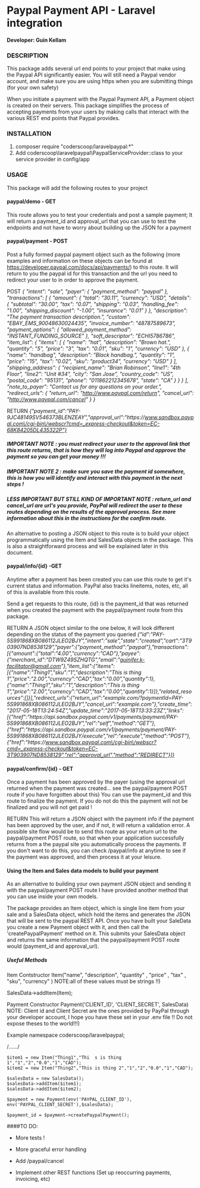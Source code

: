 # Paypal Payment API - Laravel integration

#### Developer: Guin Kellam  

### DESCRIPTION
This package adds several url end points to your project that make using the Paypal API significantly easier.  You will still need a Paypal vendor account, and make sure you are using https when you are submitting things (for your own safety)

When you initiate a payment with the Paypal Payment API, a Payment object is created on their servers.  This package simplifies the process of accepting payments from your users by making calls that interact with the various REST end points that Paypal provides. 

### INSTALLATION

  1. composer require "coderscoop/laravelpaypal:*"
  2. Add coderscoop\laravelpaypal\PaypalServiceProvider::class to your service provider in config/app

### USAGE
This package will add the following routes to your project

#### paypal/demo - GET 

This route allows you to test your credentials and post a sample payment; It will return a payment_id and approval_url  that you can use  to test the endpoints and not have to worry about building up the JSON for a payment

#### paypal/payment - POST 

Post a fully formed paypal payment object such as the following (more examples and information on these objects can be found at https://developer.paypal.com/docs/api/payments/) to this route.  It will return to you the paypal id for this transaction and the url you need to redirect your user to in order to approve the payment.

POST
*{
  "intent": "sale",
  "payer": {
  "payment_method": "paypal"
  },
  "transactions": [
  {
    "amount": {
    "total": "30.11",
    "currency": "USD",
    "details": {
      "subtotal": "30.00",
      "tax": "0.07",
      "shipping": "0.03",
      "handling_fee": "1.00",
      "shipping_discount": "-1.00",
      "insurance": "0.01"
    }
    },
    "description": "The payment transaction description.",
    "custom": "EBAY_EMS_90048630024435",
    "invoice_number": "48787589673",
    "payment_options": {
    "allowed_payment_method": "INSTANT_FUNDING_SOURCE"
    },
    "soft_descriptor": "ECHI5786786",
    "item_list": {
    "items": [
      {
      "name": "hat",
      "description": "Brown hat.",
      "quantity": "5",
      "price": "3",
      "tax": "0.01",
      "sku": "1",
      "currency": "USD"
      },
      {
      "name": "handbag",
      "description": "Black handbag.",
      "quantity": "1",
      "price": "15",
      "tax": "0.02",
      "sku": "product34",
      "currency": "USD"
      }
    ],
    "shipping_address": {
      "recipient_name": "Brian Robinson",
      "line1": "4th Floor",
      "line2": "Unit #34",
      "city": "San Jose",
      "country_code": "US",
      "postal_code": "95131",
      "phone": "011862212345678",
      "state": "CA"
    }
    }
  }
  ],
  "note_to_payer": "Contact us for any questions on your order.",
  "redirect_urls": {
  "return_url": "http://www.paypal.com/return",
  "cancel_url": "http://www.paypal.com/cancel"
  }
}*

RETURN 
*{"payment_id":"PAY-9JC48149SV546373BLENZEAY","approval_url":"https:\/\/www.sandbox.paypal.com\/cgi-bin\/webscr?cmd=_express-checkout&token=EC-68K84205DL435322P"}*

##### IMPORTANT NOTE : you must redirect your user to the approval link that this route returns, that is how they will log into Paypal and approve the payment so you can get your money !!!

##### IMPORTANT NOTE 2 : make sure you save the payment id somewhere, this is how you will identify and interact with this payment in the next steps !

##### LESS IMPORTANT BUT STILL KIND OF IMPORTANT NOTE : return_url and cancel_url are url's you provide, PayPal will redirect the user to these routes depending on the results of the approval process.  See more information about this in the instructions for the confirm route.

An alternative to posting a JSON object to this route is to build your object programmatically using the Item and SalesData objects in the package. This is also a straightforward process and will be explained later in this document.

#### paypal/info/{id} -GET

Anytime after a payment has been created you can use this route to get it's current status and information.  PayPal also tracks lineitems, notes, etc, all of this is available from this route. 

Send a get requests to this route, {id} is the payment_id that was returned when you created the payment with the paypal/payment route from this package.  

RETURN
A JSON object similar to the one below, it will look different depending on the status of the payment you queried
*{"id":"PAY-5S991868XB086112JLEO2BJY","intent":"sale","state":"created","cart":"3T903907ND8538129","payer":{"payment_method":"paypal"},"transactions":[{"amount":{"total":"4.00","currency":"CAD"},"payee":{"merchant_id":"DTW9Z49SZHQTG","email":"guinifer.k-facilitator@gmail.com"},"item_list":{"items":[{"name":"Thing1","sku":"1","description":"This is thing 1","price":"2.00","currency":"CAD","tax":"0.00","quantity":1},{"name":"Thing1","sku":"1","description":"This is thing 1","price":"2.00","currency":"CAD","tax":"0.00","quantity":1}]},"related_resources":[]}],"redirect_urls":{"return_url":"example.com\/?paymentId=PAY-5S991868XB086112JLEO2BJY","cancel_url":"example.com"},"create_time":"2017-05-18T13:24:54Z","update_time":"2017-05-18T13:33:23Z","links":[{"href":"https:\/\/api.sandbox.paypal.com\/v1\/payments\/payment\/PAY-5S991868XB086112JLEO2BJY","rel":"self","method":"GET"},{"href":"https:\/\/api.sandbox.paypal.com\/v1\/payments\/payment\/PAY-5S991868XB086112JLEO2BJY\/execute","rel":"execute","method":"POST"},{"href":"https:\/\/www.sandbox.paypal.com\/cgi-bin\/webscr?cmd=_express-checkout&token=EC-3T903907ND8538129","rel":"approval_url","method":"REDIRECT"}]}*



#### paypal/confirm/{id} - GET
Once a payment has been approved by the payer (using the approval url returned when the payment was created... see the paypal/payment POST route if you have forgotten about this) You can use the payment_id and this route to finalize the payment. If you do not do this the payment will not be finalized and you will not get paid !

RETURN
This will return a JSON object with the payment info if the payment has been approved by the user, and if not, it will return a validation error.  A possible site flow would be to send this route as your return url to the paypal/payment POST route, so that when your application successfully returns from a the paypal site you automatically process the payments.  If you don't want to do this, you can check /paypal/info at anytime to see if the payment was approved, and then process it at your leisure.

#### Using the Item and Sales data models to build your payment
As an alternative to building your own payment JSON object and sending it with the paypal/payment POST route I have provided another method that you can use inside your own models.

The package provides an Item object, which is single line item from your sale and a SalesData object, which hold the items and generates the JSON that will be sent to the paypal REST API.  Once you have built your SaleData you create a new Payment object with it, and then call the 'createPaypalPayment' method on it.  This submits your SalesData object and returns the same information that the paypal/payment POST route would (payment_id and approval_url).

##### Useful Methods
 Item Contstructor Item("name", "description", "quantity" , "price" , "tax" , "sku", "currency" )  NOTE:all of these values must be strings !!)
 
 SalesData->addItem(Item); 

 Payment Constructor Payment('CLIENT_ID', 'CLIENT_SECRET', SalesData)  NOTE: Client id and Client Secret are the ones provided by PayPal through your developer account, I hope you have these set in your .env file !!  Do not expose theses to the world!!!)

Example
    namespace coderscoop/laravelpaypal;

   /……/

    $item1 = new Item("Thing1","Thi  s is thing 1","1","2","0.0","1","CAD");
    $item2 = new Item("Thing2","This is thing 2","1","2","0.0","1","CAD");

    $salesData = new SalesData();
    $salesData->addItem($item1);
    $salesData->addItem($item2);

    $payment = new Payment(env('PAYPAL_CLIENT_ID'), env('PAYPAL_CLIENT_SECRET'),$salesData);
  
    $payment_id = $payment->createPaypalPayment();

####TO DO:

  * More tests !

  * More graceful error handling

  * Add /paypal/cancel 

  * Implement other REST functions (Set up reoccurring payments, invoicing, etc)


